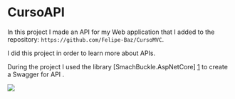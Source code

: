 # CursoAPI

In this project I made an API for my Web application that I added to the repository:
`https://github.com/Felipe-Baz/CursoMVC`.

I did this project in order to learn more about APIs.

During the project I used the library [SmachBuckle.AspNetCore] [1] to create a Swagger for API .

![](https://i.imgur.com/eZWEO15.png)

[1]: https://www.nuget.org/packages/swashbuckle.aspnetcore/ "SmachBuckle.AspNetCore "
